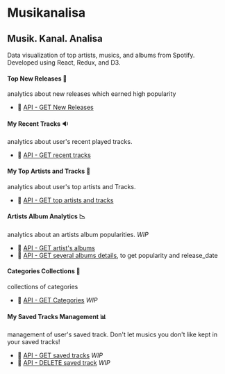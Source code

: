 # Musikanalisa

## Musik. Kanal. Analisa

Data visualization of top artists, musics, and albums from Spotify. Developed using React, Redux, and D3.

#### __Top New Releases__ 🎉
analytics about new releases which earned high popularity
  - 🔗 [API - GET New Releases](https://developer.spotify.com/web-api/get-list-new-releases/)

#### __My Recent Tracks__ 🔉

analytics about user's recent played tracks.
  - 🔗 [API - GET recent tracks](https://developer.spotify.com/web-api/web-api-personalization-endpoints/get-recently-played/)

#### __My Top Artists and Tracks__ 🎵
analytics about user's top artists and Tracks.
  - 🔗 [API - GET top artists and tracks](https://developer.spotify.com/web-api/get-users-top-artists-and-tracks/)

#### __Artists Album Analytics__ 📉
analytics about an artists album popularities. *WIP*
  - 🔗 [API - GET artist's albums](https://api.spotify.com/v1/artists/{id}/albums)
  - 🔗 [API - GET several albums details](https://developer.spotify.com/web-api/get-several-albums/), to get popularity and release_date

#### __Categories Collections__ 🎉
collections of categories
  - 🔗 [API - GET Categories](https://developer.spotify.com/web-api/get-list-categories/) *WIP*

#### __My Saved Tracks Management__ 📊
management of user's saved track. Don't let musics you don't like kept in your saved tracks!
  - 🔗 [API - GET saved tracks](https://developer.spotify.com/web-api/get-users-saved-tracks/) *WIP*
  - 🔗 [API - DELETE saved track](https://developer.spotify.com/web-api/remove-tracks-user/) *WIP*
